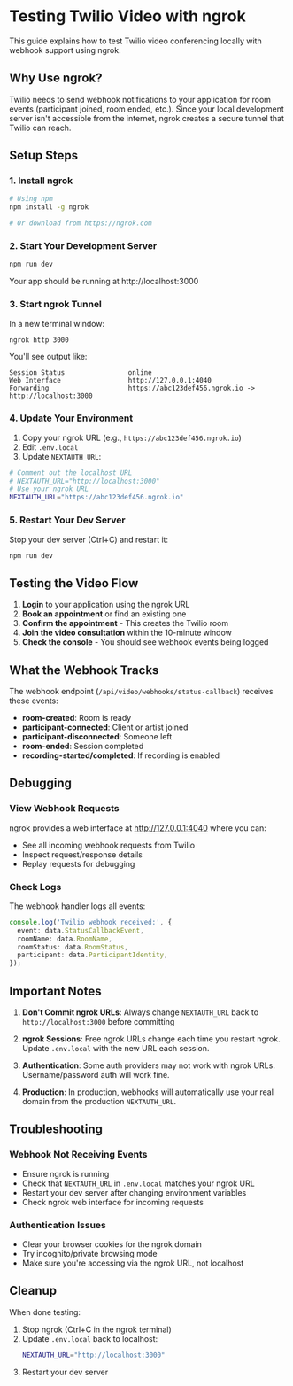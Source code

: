 # Testing Twilio Video with ngrok

This guide explains how to test Twilio video conferencing locally with webhook support using ngrok.

## Why Use ngrok?

Twilio needs to send webhook notifications to your application for room events (participant joined, room ended, etc.). Since your local development server isn't accessible from the internet, ngrok creates a secure tunnel that Twilio can reach.

## Setup Steps

### 1. Install ngrok

```bash
# Using npm
npm install -g ngrok

# Or download from https://ngrok.com
```

### 2. Start Your Development Server

```bash
npm run dev
```

Your app should be running at http://localhost:3000

### 3. Start ngrok Tunnel

In a new terminal window:

```bash
ngrok http 3000
```

You'll see output like:
```
Session Status                online
Web Interface                 http://127.0.0.1:4040
Forwarding                    https://abc123def456.ngrok.io -> http://localhost:3000
```

### 4. Update Your Environment

1. Copy your ngrok URL (e.g., `https://abc123def456.ngrok.io`)
2. Edit `.env.local`
3. Update `NEXTAUTH_URL`:

```bash
# Comment out the localhost URL
# NEXTAUTH_URL="http://localhost:3000"
# Use your ngrok URL
NEXTAUTH_URL="https://abc123def456.ngrok.io"
```

### 5. Restart Your Dev Server

Stop your dev server (Ctrl+C) and restart it:

```bash
npm run dev
```

## Testing the Video Flow

1. **Login** to your application using the ngrok URL
2. **Book an appointment** or find an existing one
3. **Confirm the appointment** - This creates the Twilio room
4. **Join the video consultation** within the 10-minute window
5. **Check the console** - You should see webhook events being logged

## What the Webhook Tracks

The webhook endpoint (`/api/video/webhooks/status-callback`) receives these events:

- **room-created**: Room is ready
- **participant-connected**: Client or artist joined
- **participant-disconnected**: Someone left
- **room-ended**: Session completed
- **recording-started/completed**: If recording is enabled

## Debugging

### View Webhook Requests

ngrok provides a web interface at http://127.0.0.1:4040 where you can:
- See all incoming webhook requests from Twilio
- Inspect request/response details
- Replay requests for debugging

### Check Logs

The webhook handler logs all events:

```typescript
console.log('Twilio webhook received:', {
  event: data.StatusCallbackEvent,
  roomName: data.RoomName,
  roomStatus: data.RoomStatus,
  participant: data.ParticipantIdentity,
});
```

## Important Notes

1. **Don't Commit ngrok URLs**: Always change `NEXTAUTH_URL` back to `http://localhost:3000` before committing

2. **ngrok Sessions**: Free ngrok URLs change each time you restart ngrok. Update `.env.local` with the new URL each session.

3. **Authentication**: Some auth providers may not work with ngrok URLs. Username/password auth will work fine.

4. **Production**: In production, webhooks will automatically use your real domain from the production `NEXTAUTH_URL`.

## Troubleshooting

### Webhook Not Receiving Events
- Ensure ngrok is running
- Check that `NEXTAUTH_URL` in `.env.local` matches your ngrok URL
- Restart your dev server after changing environment variables
- Check ngrok web interface for incoming requests

### Authentication Issues
- Clear your browser cookies for the ngrok domain
- Try incognito/private browsing mode
- Make sure you're accessing via the ngrok URL, not localhost

## Cleanup

When done testing:

1. Stop ngrok (Ctrl+C in the ngrok terminal)
2. Update `.env.local` back to localhost:
   ```bash
   NEXTAUTH_URL="http://localhost:3000"
   ```
3. Restart your dev server